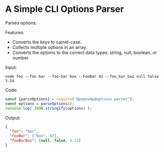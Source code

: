 # A Simple CLI Options Parser

Parses options.

Features:
 * Converts the keys to camel-case.
 * Collects multiple options in an array.
 * Converts the options to the correct data types: string, null, boolean, or number.

Input:
```shell
node foo --foo bar --foo-bar boo --FooBar 42 --foo_bar_baz null false 3.14 
```

Code:
```javascript
const {parceOptions} = require("@popovmp@options-parser");
const options = parseOptions();
console.log( JSON.stringify(options) );
```

Output:
```json
{
  "foo": "bar",
  "fooBar": ["boo", 42],
  "fooBarBaz": [null, false, 3.14]
}
```

